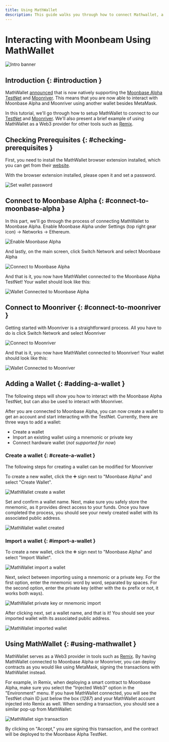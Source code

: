 ```yaml
---
title: Using MathWallet
description: This guide walks you through how to connect Mathwallet, a browser-based wallet that works with Ethereum, to Moonbeam.
---
```


# Interacting with Moonbeam Using MathWallet
 
![Intro banner](/images/mathwallet/mathwallet-banner.png)

## Introduction {: #introduction } 

MathWallet [announced](https://mathwallet.org/moonbeam-wallet/en/) that is now natively supporting the [Moonbase Alpha TestNet](/learn/platform/networks/moonbase/) and [Moonriver](/learn/platform/networks/moonriver/). This means that you are now able to interact with Moonbase Alpha and Moonriver using another wallet besides MetaMask.

In this tutorial, we'll go through how to setup MathWallet to connect to our [TestNet](#connect-to-moonbase-alpha) and [Moonriver](#connect-to-moonriver). We'll also present a brief example of using MathWallet as a Web3 provider for other tools such as [Remix](/builders/tools/remix/).

## Checking Prerequisites {: #checking-prerequisites } 

First, you need to install the MathWallet browser extension installed, which you can get from their [website](https://mathwallet.org/en-us/).

With the browser extension installed, please open it and set a password.

![Set wallet password](/images/mathwallet/mathwallet-images-1.png)

## Connect to Moonbase Alpha {: #connect-to-moonbase-alpha } 

In this part, we'll go through the process of connecting MathWallet to Moonbase Alpha. Enable Moonbase Alpha under Settings (top right gear icon) -> Networks -> Ethereum.

![Enable Moonbase Alpha](/images/mathwallet/mathwallet-images-2.png)

And lastly, on the main screen, click Switch Network and select Moonbase Alpha

![Connect to Moonbase Alpha](/images/mathwallet/mathwallet-images-3.png)

And that is it, you now have MathWallet connected to the Moonbase Alpha TestNet! Your wallet should look like this:

![Wallet Connected to Moonbase Alpha](/images/mathwallet/mathwallet-images-4.png)

## Connect to Moonriver {: #connect-to-moonriver } 

Getting started with Moonriver is a straightforward process. All you have to do is click Switch Network and select Moonriver

![Connect to Moonriver](/images/mathwallet/mathwallet-images-5.png)

And that is it, you now have MathWallet connected to Moonriver! Your wallet should look like this:

![Wallet Connected to Moonriver](/images/mathwallet/mathwallet-images-6.png)

## Adding a Wallet {: #adding-a-wallet } 

The following steps will show you how to interact with the Moonbase Alpha TestNet, but can also be used to interact with Moonriver.

After you are connected to Moonbase Alpha, you can now create a wallet to get an account and start interacting with the TestNet. Currently, there are three ways to add a wallet:

 - Create a wallet
 - Import an existing wallet using a mnemonic or private key
- Connect hardware wallet (_not supported for now_)

### Create a wallet {: #create-a-wallet } 

The following steps for creating a wallet can be modified for Moonriver

To create a new wallet, click the :heavy_plus_sign: sign next to "Moonbase Alpha" and select "Create Wallet".

![MathWallet create a wallet](/images/mathwallet/mathwallet-images-7.png)

Set and confirm a wallet name. Next, make sure you safely store the mnemonic, as it provides direct access to your funds. Once you have completed the process, you should see your newly created wallet with its associated public address.

![MathWallet wallet created](/images/mathwallet/mathwallet-images-8.png)

### Import a wallet {: #import-a-wallet } 

To create a new wallet, click the :heavy_plus_sign: sign next to "Moonbase Alpha" and select "Import Wallet".

![MathWallet import a wallet](/images/mathwallet/mathwallet-images-9.png)

Next, select between importing using a mnemonic or a private key. For the first option, enter the mnemonic word by word, separated by spaces. For the second option, enter the private key (either with the `0x` prefix or not, it works both ways).

![MathWallet private key or mnemonic import](/images/mathwallet/mathwallet-images-10.png)

After clicking next, set a wallet name, and that is it! You should see your imported wallet with its associated public address.

![MathWallet imported wallet](/images/mathwallet/mathwallet-images-11.png)

## Using MathWallet {: #using-mathwallet } 

MathWallet serves as a Web3 provider in tools such as [Remix](/builders/tools/remix/). By having MathWallet connected to Moonbase Alpha or Moonriver, you can deploy contracts as you would like using MetaMask, signing the transactions with MathWallet instead.

For example, in Remix, when deploying a smart contract to Moonbase Alpha, make sure you select the "Injected Web3" option in the "Environment" menu. If you have MathWallet connected, you will see the TestNet chain ID just below the box (_1287_) and your MathWallet account injected into Remix as well. When sending a transaction, you should see a similar pop-up from MathWallet:

![MathWallet sign transaction](/images/mathwallet/mathwallet-images-12.png)

By clicking on "Accept," you are signing this transaction, and the contract will be deployed to the Moonbase Alpha TestNet.

